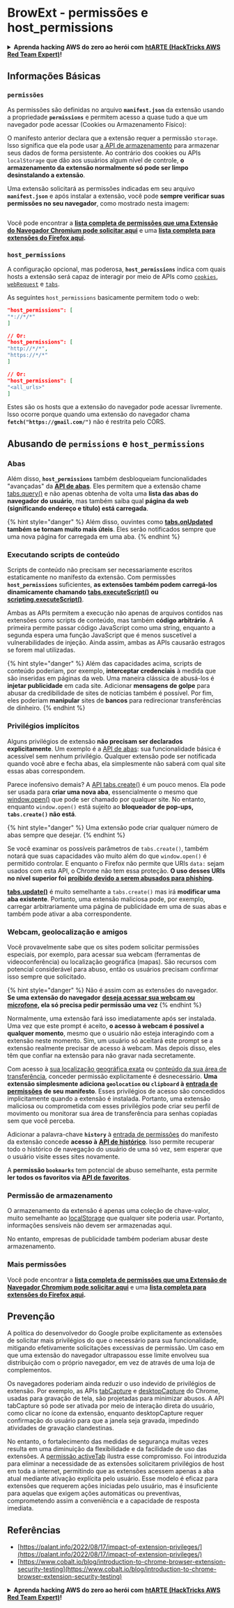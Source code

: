 # BrowExt - permissões e host_permissions

<details>

<summary><strong>Aprenda hacking AWS do zero ao herói com</strong> <a href="https://training.hacktricks.xyz/courses/arte"><strong>htARTE (HackTricks AWS Red Team Expert)</strong></a><strong>!</strong></summary>

Outras maneiras de apoiar o HackTricks:

* Se você deseja ver sua **empresa anunciada no HackTricks** ou **baixar o HackTricks em PDF** Confira os [**PLANOS DE ASSINATURA**](https://github.com/sponsors/carlospolop)!
* Adquira o [**swag oficial PEASS & HackTricks**](https://peass.creator-spring.com)
* Descubra [**A Família PEASS**](https://opensea.io/collection/the-peass-family), nossa coleção exclusiva de [**NFTs**](https://opensea.io/collection/the-peass-family)
* **Junte-se ao** 💬 [**grupo Discord**](https://discord.gg/hRep4RUj7f) ou ao [**grupo telegram**](https://t.me/peass) ou **siga-me** no **Twitter** 🐦 [**@carlospolopm**](https://twitter.com/carlospolopm)**.**
* **Compartilhe seus truques de hacking enviando PRs para os** [**HackTricks**](https://github.com/carlospolop/hacktricks) e [**HackTricks Cloud**](https://github.com/carlospolop/hacktricks-cloud) repositórios do github.

</details>

## Informações Básicas

### **`permissões`**

As permissões são definidas no arquivo **`manifest.json`** da extensão usando a propriedade **`permissions`** e permitem acesso a quase tudo a que um navegador pode acessar (Cookies ou Armazenamento Físico):

O manifesto anterior declara que a extensão requer a permissão `storage`. Isso significa que ela pode usar [a API de armazenamento](https://developer.mozilla.org/en-US/docs/Mozilla/Add-ons/WebExtensions/API/storage) para armazenar seus dados de forma persistente. Ao contrário dos cookies ou APIs `localStorage` que dão aos usuários algum nível de controle, **o armazenamento da extensão normalmente só pode ser limpo desinstalando a extensão**.

Uma extensão solicitará as permissões indicadas em seu arquivo **`manifest.json`** e após instalar a extensão, você pode **sempre verificar suas permissões no seu navegador**, como mostrado nesta imagem:

<figure><img src="../../.gitbook/assets/image (2) (1).png" alt=""><figcaption></figcaption></figure>

Você pode encontrar a [**lista completa de permissões que uma Extensão do Navegador Chromium pode solicitar aqui**](https://developer.chrome.com/docs/extensions/develop/concepts/declare-permissions#permissions) e uma [**lista completa para extensões do Firefox aqui**](https://developer.mozilla.org/en-US/docs/Mozilla/Add-ons/WebExtensions/manifest.json/permissions#api_permissions)**.**

### `host_permissions`

A configuração opcional, mas poderosa, **`host_permissions`** indica com quais hosts a extensão será capaz de interagir por meio de APIs como [`cookies`](https://developer.mozilla.org/en-US/docs/Mozilla/Add-ons/WebExtensions/API/cookies), [`webRequest`](https://developer.mozilla.org/en-US/docs/Mozilla/Add-ons/WebExtensions/API/webRequest) e [`tabs`](https://developer.mozilla.org/en-US/docs/Mozilla/Add-ons/WebExtensions/API/tabs).

As seguintes `host_permissions` basicamente permitem todo o web:
```json
"host_permissions": [
"*://*/*"
]

// Or:
"host_permissions": [
"http://*/*",
"https://*/*"
]

// Or:
"host_permissions": [
"<all_urls>"
]
```
Estes são os hosts que a extensão do navegador pode acessar livremente. Isso ocorre porque quando uma extensão do navegador chama **`fetch("https://gmail.com/")`** não é restrita pelo CORS.

## Abusando de `permissions` e `host_permissions`

### Abas

Além disso, **`host_permissions`** também desbloqueiam funcionalidades "avançadas" da [**API de abas**](https://developer.mozilla.org/en-US/docs/Mozilla/Add-ons/WebExtensions/API/tabs). Eles permitem que a extensão chame [tabs.query()](https://developer.mozilla.org/en-US/docs/Mozilla/Add-ons/WebExtensions/API/tabs/query) e não apenas obtenha de volta uma **lista das abas do navegador do usuário**, mas também saiba qual **página da web (significando endereço e título) está carregada**.

{% hint style="danger" %}
Além disso, ouvintes como [**tabs.onUpdated**](https://developer.mozilla.org/en-US/docs/Mozilla/Add-ons/WebExtensions/API/tabs/onUpdated) **também se tornam muito mais úteis**. Eles serão notificados sempre que uma nova página for carregada em uma aba.
{% endhint %}

### Executando scripts de conteúdo <a href="#running-content-scripts" id="running-content-scripts"></a>

Scripts de conteúdo não precisam ser necessariamente escritos estaticamente no manifesto da extensão. Com permissões **`host_permissions`** suficientes, **as extensões também podem carregá-los dinamicamente chamando** [**tabs.executeScript()**](https://developer.mozilla.org/en-US/docs/Mozilla/Add-ons/WebExtensions/API/tabs/executeScript) **ou** [**scripting.executeScript()**](https://developer.mozilla.org/en-US/docs/Mozilla/Add-ons/WebExtensions/API/scripting/executeScript).

Ambas as APIs permitem a execução não apenas de arquivos contidos nas extensões como scripts de conteúdo, mas também **código arbitrário**. A primeira permite passar código JavaScript como uma string, enquanto a segunda espera uma função JavaScript que é menos suscetível a vulnerabilidades de injeção. Ainda assim, ambas as APIs causarão estragos se forem mal utilizadas.

{% hint style="danger" %}
Além das capacidades acima, scripts de conteúdo poderiam, por exemplo, **interceptar credenciais** à medida que são inseridas em páginas da web. Uma maneira clássica de abusá-los é **injetar publicidade** em cada site. Adicionar **mensagens de golpe** para abusar da credibilidade de sites de notícias também é possível. Por fim, eles poderiam **manipular** sites de **bancos** para redirecionar transferências de dinheiro.
{% endhint %}

### Privilégios implícitos <a href="#implicit-privileges" id="implicit-privileges"></a>

Alguns privilégios de extensão **não precisam ser declarados explicitamente**. Um exemplo é a [API de abas](https://developer.mozilla.org/en-US/docs/Mozilla/Add-ons/WebExtensions/API/tabs): sua funcionalidade básica é acessível sem nenhum privilégio. Qualquer extensão pode ser notificada quando você abre e fecha abas, ela simplesmente não saberá com qual site essas abas correspondem.

Parece inofensivo demais? A [API tabs.create()](https://developer.mozilla.org/en-US/docs/Mozilla/Add-ons/WebExtensions/API/tabs/create) é um pouco menos. Ela pode ser usada para **criar uma nova aba**, essencialmente o mesmo que [window.open()](https://developer.mozilla.org/en-US/docs/Web/API/Window/open) que pode ser chamado por qualquer site. No entanto, enquanto `window.open()` está sujeito ao **bloqueador de pop-ups, `tabs.create()` não está**.

{% hint style="danger" %}
Uma extensão pode criar qualquer número de abas sempre que desejar.
{% endhint %}

Se você examinar os possíveis parâmetros de `tabs.create()`, também notará que suas capacidades vão muito além do que `window.open()` é permitido controlar. E enquanto o Firefox não permite que URIs `data:` sejam usados com esta API, o Chrome não tem essa proteção. **O uso desses URIs no nível superior foi** [**proibido devido a serem abusados para phishing**](https://bugzilla.mozilla.org/show\_bug.cgi?id=1331351)**.**

[**tabs.update()**](https://developer.mozilla.org/en-US/docs/Mozilla/Add-ons/WebExtensions/API/tabs/update) é muito semelhante a `tabs.create()` mas irá **modificar uma aba existente**. Portanto, uma extensão maliciosa pode, por exemplo, carregar arbitrariamente uma página de publicidade em uma de suas abas e também pode ativar a aba correspondente.

### Webcam, geolocalização e amigos <a href="#webcam-geolocation-and-friends" id="webcam-geolocation-and-friends"></a>

Você provavelmente sabe que os sites podem solicitar permissões especiais, por exemplo, para acessar sua webcam (ferramentas de videoconferência) ou localização geográfica (mapas). São recursos com potencial considerável para abuso, então os usuários precisam confirmar isso sempre que solicitado.

{% hint style="danger" %}
Não é assim com as extensões do navegador. **Se uma extensão do navegador** [**deseja acessar sua webcam ou microfone**](https://developer.mozilla.org/en-US/docs/Web/API/MediaDevices/getUserMedia)**, ela só precisa pedir permissão uma vez**
{% endhint %}

Normalmente, uma extensão fará isso imediatamente após ser instalada. Uma vez que este prompt é aceito, **o acesso à webcam é possível a qualquer momento**, mesmo que o usuário não esteja interagindo com a extensão neste momento. Sim, um usuário só aceitará este prompt se a extensão realmente precisar de acesso à webcam. Mas depois disso, eles têm que confiar na extensão para não gravar nada secretamente.

Com acesso à [sua localização geográfica exata](https://developer.mozilla.org/en-US/docs/Web/API/Geolocation) ou [conteúdo da sua área de transferência](https://developer.mozilla.org/en-US/docs/Web/API/Clipboard\_API), conceder permissão explicitamente é desnecessário. **Uma extensão simplesmente adiciona `geolocation` ou `clipboard` à** [**entrada de permissões**](https://developer.mozilla.org/en-US/docs/Mozilla/Add-ons/WebExtensions/manifest.json/permissions) **de seu manifesto**. Esses privilégios de acesso são concedidos implicitamente quando a extensão é instalada. Portanto, uma extensão maliciosa ou comprometida com esses privilégios pode criar seu perfil de movimento ou monitorar sua área de transferência para senhas copiadas sem que você perceba.

Adicionar a palavra-chave **`history`** à [entrada de permissões](https://developer.mozilla.org/en-US/docs/Mozilla/Add-ons/WebExtensions/manifest.json/permissions) do manifesto da extensão concede **acesso à** [**API de histórico**](https://developer.mozilla.org/en-US/docs/Mozilla/Add-ons/WebExtensions/API/history). Isso permite recuperar todo o histórico de navegação do usuário de uma só vez, sem esperar que o usuário visite esses sites novamente.

A **permissão `bookmarks`** tem potencial de abuso semelhante, esta permite **ler todos os favoritos via** [**API de favoritos**](https://developer.mozilla.org/en-US/docs/Mozilla/Add-ons/WebExtensions/API/bookmarks).

### Permissão de armazenamento <a href="#the-storage-permission" id="the-storage-permission"></a>

O armazenamento da extensão é apenas uma coleção de chave-valor, muito semelhante ao [localStorage](https://developer.mozilla.org/en-US/docs/Web/API/Window/localStorage) que qualquer site poderia usar. Portanto, informações sensíveis não devem ser armazenadas aqui.

No entanto, empresas de publicidade também poderiam abusar deste armazenamento.

### Mais permissões

Você pode encontrar a [**lista completa de permissões que uma Extensão de Navegador Chromium pode solicitar aqui**](https://developer.chrome.com/docs/extensions/develop/concepts/declare-permissions#permissions) e uma [**lista completa para extensões do Firefox aqui**](https://developer.mozilla.org/en-US/docs/Mozilla/Add-ons/WebExtensions/manifest.json/permissions#api\_permissions)**.**

## Prevenção <a href="#why-not-restrict-extension-privileges" id="why-not-restrict-extension-privileges"></a>

A política do desenvolvedor do Google proíbe explicitamente as extensões de solicitar mais privilégios do que o necessário para sua funcionalidade, mitigando efetivamente solicitações excessivas de permissão. Um caso em que uma extensão do navegador ultrapassou esse limite envolveu sua distribuição com o próprio navegador, em vez de através de uma loja de complementos.

Os navegadores poderiam ainda reduzir o uso indevido de privilégios de extensão. Por exemplo, as APIs [tabCapture](https://developer.chrome.com/docs/extensions/reference/tabCapture/) e [desktopCapture](https://developer.chrome.com/docs/extensions/reference/desktopCapture/) do Chrome, usadas para gravação de tela, são projetadas para minimizar abusos. A API tabCapture só pode ser ativada por meio de interação direta do usuário, como clicar no ícone da extensão, enquanto desktopCapture requer confirmação do usuário para que a janela seja gravada, impedindo atividades de gravação clandestinas.

No entanto, o fortalecimento das medidas de segurança muitas vezes resulta em uma diminuição da flexibilidade e da facilidade de uso das extensões. A [permissão activeTab](https://developer.mozilla.org/en-US/docs/Mozilla/Add-ons/WebExtensions/manifest.json/permissions#activetab_permission) ilustra esse compromisso. Foi introduzida para eliminar a necessidade de as extensões solicitarem privilégios de host em toda a internet, permitindo que as extensões acessem apenas a aba atual mediante ativação explícita pelo usuário. Esse modelo é eficaz para extensões que requerem ações iniciadas pelo usuário, mas é insuficiente para aquelas que exigem ações automáticas ou preventivas, comprometendo assim a conveniência e a capacidade de resposta imediata.

## **Referências**

* [https://palant.info/2022/08/17/impact-of-extension-privileges/](https://palant.info/2022/08/17/impact-of-extension-privileges/)
* [https://www.cobalt.io/blog/introduction-to-chrome-browser-extension-security-testing](https://www.cobalt.io/blog/introduction-to-chrome-browser-extension-security-testing)

<details>

<summary><strong>Aprenda hacking AWS do zero ao herói com</strong> <a href="https://training.hacktricks.xyz/courses/arte"><strong>htARTE (HackTricks AWS Red Team Expert)</strong></a><strong>!</strong></summary>

Outras maneiras de apoiar o HackTricks:

* Se você quiser ver sua **empresa anunciada no HackTricks** ou **baixar o HackTricks em PDF** Confira os [**PLANOS DE ASSINATURA**](https://github.com/sponsors/carlospolop)!
* Adquira o [**swag oficial PEASS & HackTricks**](https://peass.creator-spring.com)
* Descubra [**The PEASS Family**](https://opensea.io/collection/the-peass-family), nossa coleção exclusiva de [**NFTs**](https://opensea.io/collection/the-peass-family)
* **Junte-se ao** 💬 [**grupo Discord**](https://discord.gg/hRep4RUj7f) ou ao [**grupo telegram**](https://t.me/peass) ou **siga-me** no **Twitter** 🐦 [**@carlospolopm**](https://twitter.com/carlospolopm)**.**
* **Compartilhe seus truques de hacking enviando PRs para o** [**HackTricks**](https://github.com/carlospolop/hacktricks) e [**HackTricks Cloud**](https://github.com/carlospolop/hacktricks-cloud) github repos.

</details>
